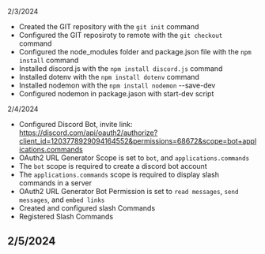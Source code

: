 2/3/2024
- Created the GIT repository with the `git init` command
- Configured the GIT reposiroty to remote with the `git checkout` command
- Configured the node_modules folder and package.json file with the `npm install` command
- Installed discord.js with the `npm install discord.js` command
- Installed dotenv with the `npm install dotenv` command
- Installed nodemon with the `npm install nodemon` --save-dev
- Configured nodemon in package.jason with start-dev script

2/4/2024
- Configured Discord Bot, invite link: https://discord.com/api/oauth2/authorize?client_id=1203778929094164552&permissions=68672&scope=bot+applications.commands
- OAuth2 URL Generator Scope is set to `bot`, and `applications.commands`
- The `bot` scope is required to create a discord bot account 
- The `applications.commands` scope is required to display slash commands in a server
- OAuth2 URL Generator Bot Permission is set to `read messages`, `send messages`, and `embed links`
- Created and configured slash Commands
- Registered Slash Commands

2/5/2024
- 